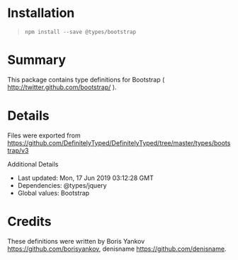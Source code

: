 # Installation
> `npm install --save @types/bootstrap`

# Summary
This package contains type definitions for Bootstrap ( http://twitter.github.com/bootstrap/ ).

# Details
Files were exported from https://github.com/DefinitelyTyped/DefinitelyTyped/tree/master/types/bootstrap/v3

Additional Details
 * Last updated: Mon, 17 Jun 2019 03:12:28 GMT
 * Dependencies: @types/jquery
 * Global values: Bootstrap

# Credits
These definitions were written by Boris Yankov <https://github.com/borisyankov>, denisname <https://github.com/denisname>.

